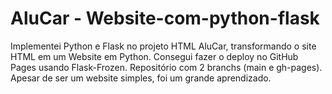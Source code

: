 ﻿# AluCar - Website-com-python-flask
 Implementei Python e Flask no projeto HTML AluCar, transformando o site HTML em um Website em Python. Consegui fazer o deploy no GitHub Pages usando Flask-Frozen. Repositório com 2 branchs (main e gh-pages). Apesar de ser um website simples, foi um grande aprendizado.

